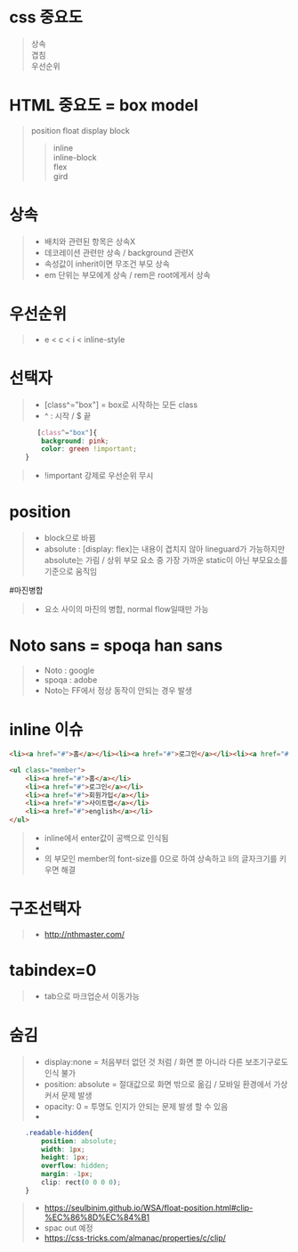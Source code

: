 # css 중요도
> 상속
> <br> 겹침
> <br> 우선순위

# HTML 중요도 = box model
> position
> float
> display
> block
>> inline
>> <br> inline-block
>> <br> flex
>> <br> gird


# 상속
> - 배치와 관련된 항목은 상속X
> - 데코레이션 관련만 상속 / background 관련X
> - 속성값이 inherit이면 무조건 부모 상속
> - em 단위는 부모에게 상속 / rem은 root에게서 상속
 
# 우선순위
>  - e < c < i < inline-style 

# 선택자
> - [class^="box"] = box로 시작하는 모든 class
> - ^ : 시작 / $ 끝
```css
       [class^="box"]{
        background: pink;
        color: green !important;
    }
```
> - !important 강제로 우선순위 무시

# position
> - block으로 바뀜
> - absolute : [display: flex]는 내용이 겹치지 않아 lineguard가 가능하지만 absolute는 가림 / 상위 부모 요소 중 가장 가까운 static이 아닌 부모요소를 기준으로 움직임

#마진병합
> - 요소 사이의 마진의 병합, normal flow일때만 가능

# Noto sans = spoqa han sans
> - Noto : google
> - spoqa : adobe
> - Noto는 FF에서 정상 동작이 안되는 경우 발생                                                                

# inline 이슈
```html
<li><a href="#">홈</a></li><li><a href="#">로그인</a></li><li><a href="#">회원가입</a></li><li><a href="#">사이트맵</a></li><li><a href="#">english</a></li>
```

```html
<ul class="member">
    <li><a href="#">홈</a></li>
    <li><a href="#">로그인</a></li>
    <li><a href="#">회원가입</a></li>
    <li><a href="#">사이트맵</a></li>
    <li><a href="#">english</a></li>
</ul>
```
> - inline에서 enter값이 공백으로 인식됨
> - <li>의 부모인 member의 font-size를 0으로 하여 상속하고 li의 글자크기를 키우면 해결

# 구조선택자
> - http://nthmaster.com/

# tabindex=0
> - tab으로 마크업순서 이동가능

# 숨김
> - display:none = 처음부터 없던 것 처럼 / 화면 뿐 아니라 다른 보조기구로도 인식 불가
> - position: absolute = 절대값으로 화면 밖으로 옮김 / 모바일 환경에서 가상커서 문제 발생
> - opacity: 0 = 투명도 인지가 안되는 문제 발생 할 수 있음
> - 
```css
    .readable-hidden{
        position: absolute;
        width: 1px;
        height: 1px;
        overflow: hidden;
        margin: -1px;
        clip: rect(0 0 0 0);
    }
```
> - https://seulbinim.github.io/WSA/float-position.html#clip-%EC%86%8D%EC%84%B1
> - spac out 예정
> - https://css-tricks.com/almanac/properties/c/clip/